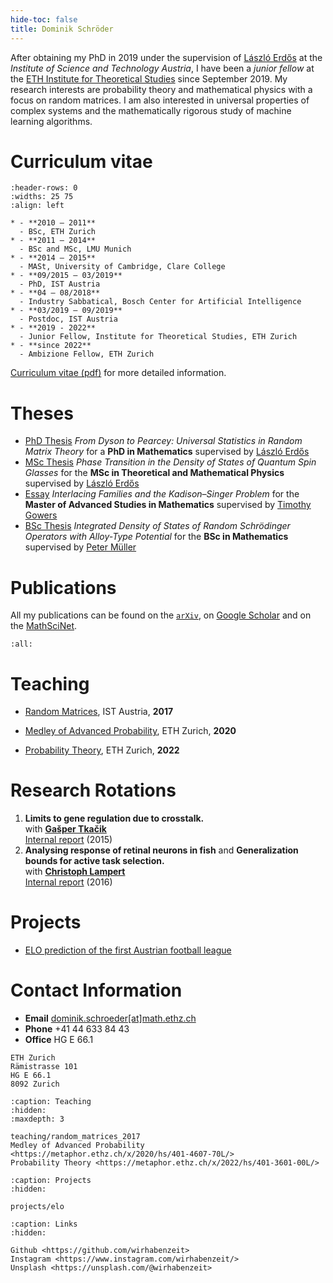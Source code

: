 ```yaml
---
hide-toc: false
title: Dominik Schröder
---
```


After obtaining my PhD in 2019 under the supervision of [László Erdős](http://ist.ac.at/en/research/research-groups/erdoes-group/) at the *Institute of Science and Technology Austria*, I have been a *junior fellow* at the [ETH Institute for Theoretical Studies](https://eth-its.ethz.ch) since September 2019. My research interests are probability theory and mathematical physics with a focus on random matrices. I am also interested in universal properties of complex systems and the mathematically rigorous study of machine learning algorithms.

# Curriculum vitae

```{list-table}
:header-rows: 0
:widths: 25 75
:align: left

* - **2010 – 2011** 
  - BSc, ETH Zurich
* - **2011 – 2014** 
  - BSc and MSc, LMU Munich
* - **2014 – 2015** 
  - MASt, University of Cambridge, Clare College
* - **09/2015 – 03/2019** 
  - PhD, IST Austria
* - **04 – 08/2018** 
  - Industry Sabbatical, Bosch Center for Artificial Intelligence
* - **03/2019 – 09/2019** 
  - Postdoc, IST Austria
* - **2019 - 2022** 
  - Junior Fellow, Institute for Theoretical Studies, ETH Zurich
* - **since 2022** 
  - Ambizione Fellow, ETH Zurich
```

[Curriculum vitae (pdf)](cv.pdf) for more detailed information.

# Theses

- [PhD Thesis](thesis.pdf) *From Dyson to Pearcey: Universal Statistics in Random Matrix Theory* for a **PhD in Mathematics** supervised by [László Erdős](http://www.mathematik.uni-muenchen.de/~lerdos/)
- [MSc Thesis](master-thesis.pdf) *Phase Transition in the Density of States of Quantum Spin Glasses* for the **MSc in Theoretical and Mathematical Physics** supervised by [László Erdős](http://www.mathematik.uni-muenchen.de/~lerdos/)
- [Essay](essay.pdf) *Interlacing Families and the Kadison–Singer Problem* for the **Master of Advanced Studies in Mathematics** supervised by [Timothy Gowers](https://www.dpmms.cam.ac.uk/~wtg10/)
- [BSc Thesis](bachelor-thesis.pdf) *Integrated Density of States of Random Schrödinger Operators with Alloy-Type Potential* for the **BSc in Mathematics** supervised by [Peter Müller](http://www.mathematik.uni-muenchen.de/~mueller/)

# Publications

All my publications can be found on the [`arXiv`](https://arxiv.org/a/schroder_d_1.html), on [Google Scholar](https://scholar.google.de/citations?user=u3ilHrcAAAAJ) and on the [MathSciNet](https://mathscinet.ams.org/mathscinet/search/publications.html?pg1=INDI&s1=1090611). 

```{bibliography} publications.bib
:all: 
```

# Teaching

- [Random Matrices](teaching/random_matrices_2017.md), IST Austria, **2017**

- [Medley of Advanced Probability](https://metaphor.ethz.ch/x/2020/hs/401-4607-70L/), ETH Zurich, **2020**

- [Probability Theory](https://metaphor.ethz.ch/x/2022/hs/401-3601-00L/), ETH Zurich, **2022**

# Research Rotations

1. **Limits to gene regulation due to crosstalk.**  
with **[Gašper Tkačik](http://gtkacik.pages.ist.ac.at)**  
[Internal report](report_tkacik.pdf) (2015)  
1. **Analysing response of retinal neurons in fish** and **Generalization bounds for active task selection.**  
with **[Christoph Lampert](https://cvml.ist.ac.at)**  
[Internal report](report_lampert.pdf) (2016)  

# Projects

- [ELO prediction of the first Austrian football league](projects/elo)

# Contact Information

- **Email** [dominik.schroeder[at]math.ethz.ch](mailto:&#100;&#111;&#109;&#105;&#110;&#105;&#107;&#46;&#115;&#99;&#104;&#114;&#111;&#101;&#100;&#101;&#114;&#64;&#109;&#97;&#116;&#104;&#46;&#101;&#116;&#104;&#122;&#46;&#99;&#104;)
- **Phone** +41 44 633 84 43
- **Office** HG E 66.1

```{admonition} Postal Address
ETH Zurich  
Rämistrasse 101  
HG E 66.1  
8092 Zurich 
```

```{toctree}
:caption: Teaching
:hidden:
:maxdepth: 3

teaching/random_matrices_2017
Medley of Advanced Probability <https://metaphor.ethz.ch/x/2020/hs/401-4607-70L/>
Probability Theory <https://metaphor.ethz.ch/x/2022/hs/401-3601-00L/>
```

```{toctree}
:caption: Projects
:hidden:

projects/elo
```

```{toctree}
:caption: Links
:hidden:

Github <https://github.com/wirhabenzeit>
Instagram <https://www.instagram.com/wirhabenzeit/>
Unsplash <https://unsplash.com/@wirhabenzeit>
```